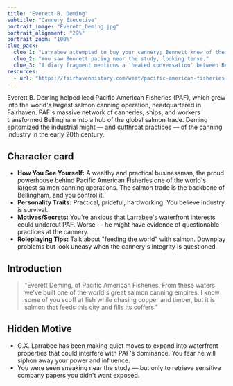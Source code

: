```yaml
---
title: "Everett B. Deming"
subtitle: "Cannery Executive"
portrait_image: "Everett_Deming.jpg"
portrait_alignment: "29%"
portrait_zoom: "100%"
clue_pack:
  clue_1: "Larrabee attempted to buy your cannery; Bennett knew of the attempt."
  clue_2: "You saw Bennett pacing near the study, looking tense."
  clue_3: "A diary fragment mentions a 'heated conversation' between Bennett and Larrabee."
resources:
  - url: "https://fairhavenhistory.com/west/pacific-american-fisheries-paf/"
---
```


Everett B. Deming helped lead Pacific American Fisheries (PAF), which grew into the world's largest salmon canning operation, headquartered in Fairhaven. PAF's massive network of canneries, ships, and workers transformed Bellingham into a hub of the global salmon trade. Deming epitomized the industrial might — and cutthroat practices — of the canning industry in the early 20th century.

## Character card

* **How You See Yourself:** A wealthy and practical businessman, the proud powerhouse behind Pacific American Fisheries one of the world's largest salmon canning operations. The salmon trade is the backbone of Bellingham, and you control it.
* **Personality Traits:** Practical, prideful, hardworking. You believe industry is survival.
* **Motives/Secrets:** You're anxious that Larrabee's waterfront interests could undercut PAF. Worse — he might have evidence of questionable practices at the cannery.
* **Roleplaying Tips:** Talk about "feeding the world" with salmon. Downplay problems but look uneasy when the cannery's integrity is questioned.

## Introduction

> "Everett Deming, of Pacific American Fisheries. From these waters we've built one of the world's great salmon canning empires. I know some of you scoff at fish while chasing copper and timber, but it is salmon that feeds this city and fills its coffers."

## Hidden Motive

* C.X. Larrabee has been making quiet moves to expand into waterfront properties that could interfere with PAF's dominance. You fear he will siphon away your power and influence.
* You were seen sneaking near the study — but only to retrieve sensitive company papers you didn't want exposed.